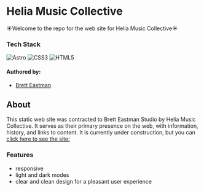 <div align="left">
  <h1>Helia Music Collective</h1>
  <p>☀️Welcome to the repo for the web site for Helia Music Collective☀️</p>
</div>

### Tech Stack

![Astro](https://img.shields.io/badge/astro-%232C2052.svg?style=for-the-badge&logo=astro&logoColor=white)
![CSS3](https://img.shields.io/badge/css3-%231572B6.svg?style=for-the-badge&logo=css3&logoColor=white)
![HTML5](https://img.shields.io/badge/HTML5-E34F26?style=for-the-badge&logo=html5&logoColor=white)

#### Authored by:

- [Brett Eastman](https://github.com/BrettEastman)

## About

This static web site was contracted to Brett Eastman Studio by Helia Music Collective. It serves as their primary presence on the web, with information, history, and links to content. It is currently under construction, but you can
[ click here to see the site:](https://helia-music-collective.netlify.app/)

### Features

- responsive
- light and dark modes
- clear and clean design for a pleasant user experience
